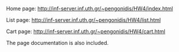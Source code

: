 Home page: http://inf-server.inf.uth.gr/~pengonidis/HW4/index.html 

List page: http://inf-server.inf.uth.gr/~pengonidis/HW4/list.html 

Cart page: http://inf-server.inf.uth.gr/~pengonidis/HW4/cart.html

The page documentation is also included.
